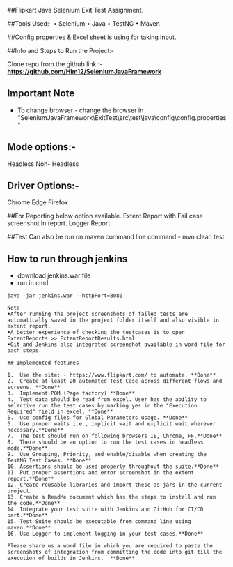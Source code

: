 ##Flipkart Java Selenium Exit Test Assignment.

##Tools Used:-
•	Selenium
•	Java
•	TestNG
•	Maven

##Config.properties & Excel sheet is using for taking input.

##Info and Steps to Run the Project:-

Clone repo from the github link :- **https://github.com/Him12/SeleniumJavaFramework**

## Important Note

- To change browser - change the browser in "SeleniumJavaFramework\ExitTest\src\test\java\config\config.properties"

## Mode options:-
Headless
Non- Headless

## Driver Options:-  
Chrome
Edge
Firefox

##For Reporting below option available.
Extent Report with Fail case screenshot in report.
Logger Report

##Test Can also be run on maven command line
command:- mvn clean test

## How to run through jenkins

- download jenkins.war file
- run in cmd 

```
java -jar jenkins.war --httpPort=8080

Note
•After running the project screenshots of failed tests are automatically saved in the project folder itself and also visible in extent report.
•A better experience of checking the testcases is to open ExtentReports >> ExtentReportResults.html
•Git and Jenkins also integrated screenshot available in word file for each steps.

## Implemented features

1.	Use the site: - https://www.flipkart.com/ to automate. **Done**
2.	Create at least 20 automated Test Case across different flows and screens. **Done**
3.	Implement POM (Page factory) **Done**
4.	Test data should be read from excel. User has the ability to selective run the test cases by marking yes in the "Execution Required" field in excel. **Done**
5.	Use config files for Global Parameters usage. **Done**
6.	Use proper waits i.e., implicit wait and explicit wait wherever necessary.**Done**
7.	The test should run on following browsers IE, Chrome, FF.**Done**
8.	There should be an option to run the test cases in headless mode.**Done**
9.	Use Grouping, Priority, and enable/disable when creating the TestNG Test Cases. **Done**
10.	Assertions should be used properly throughout the suite.**Done**
11.	Put proper assertions and error screenshot in the extent report.**Done**
12.	Create reusable libraries and import these as jars in the current project.
13.	Create a ReadMe document which has the steps to install and run the code.**Done**
14.	Integrate your test suite with Jenkins and GitHub for CI/CD part.**Done**
15.	Test Suite should be executable from command line using maven.**Done**
16.	Use Logger to implement logging in your test cases.**Done**

Please share us a word file in which you are required to paste the screenshots of integration from committing the code into git till the execution of builds in Jenkins.  **Done**


